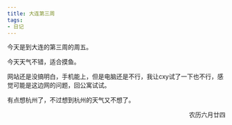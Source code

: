 ```yaml
---
title: 大连第三周
tags:
- 日记
---
```


今天是到大连的第三周的周五。

今天天气不错，适合摸鱼。

网站还是没搞明白，手机能上，但是电脑还是不行，我让cxy试了一下也不行，感觉可能是这边网的问题，回公寓试试。

有点想杭州了，不过想到杭州的天气又不想了。

<p align="right">农历六月廿四</p>
